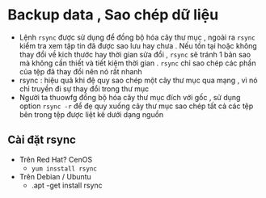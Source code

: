 # Backup data , Sao chép dữ liệu 
- Lệnh `rsync` được sử dụng để đồng bộ hóa cây thư mục , ngoài ra `rsync` kiểm tra xem tập tin đã được sao lưu hay chưa . Nếu tồn tại hoặc không thay đổi về kich thước hay thời gian sửa đổi , `rsync` sẽ tránh 1 bản sao mà không cần thiết và tiết kiệm thời gian . `rsync` chỉ sao chép các phần của tệp đã thay đổi nên nó rất nhanh 
- rsync : hiệu quả khi đệ quy sao chép một cây thư mục qua mạng , vì nó chỉ truyền đi sự thay đổi trong thư mục 
- Người ta thuowfg đồng bộ hóa cây thư mục đích với gốc , sử dụng option `rsync -r` để đẹ quy xuống cây thư mục sao chép tất cả các tệp bên trong tệp được liệt kê dưới dạng nguồn 

<a name="1"></a>

## Cài đặt rsync 
- Trên Red Hat? CenOS
  - `yum insstall rsync`
- Trên Debian / Ubuntu 
  - .apt -get install rsync 

